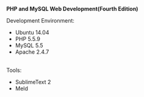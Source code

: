 <p><strong>PHP and MySQL Web Development(Fourth Edition)</strong></p>
Development Environment:
<ul>
	<li>Ubuntu 14.04 </li>
	<li>PHP 5.5.9 </li>
	<li>MySQL 5.5</li>
	<li>Apache 2.4.7</li>
</ul>
<br />
Tools:
<ul>
	<li>SublimeText 2</li>
	<li>Meld</li>
</ul>
<br />


